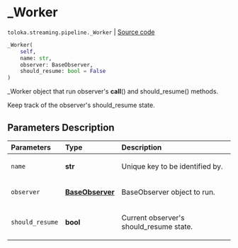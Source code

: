 # _Worker
`toloka.streaming.pipeline._Worker` | [Source code](https://github.com/Toloka/toloka-kit/blob/v1.1.3/src/streaming/pipeline.py#L28)

```python
_Worker(
    self,
    name: str,
    observer: BaseObserver,
    should_resume: bool = False
)
```

_Worker object that run observer's __call__() and should_resume() methods.


Keep track of the observer's should_resume state.

## Parameters Description

| Parameters | Type | Description |
| :----------| :----| :-----------|
`name`|**str**|<p>Unique key to be identified by.</p>
`observer`|**[BaseObserver](toloka.streaming.observer.BaseObserver.md)**|<p>BaseObserver object to run.</p>
`should_resume`|**bool**|<p>Current observer&#x27;s should_resume state.</p>
